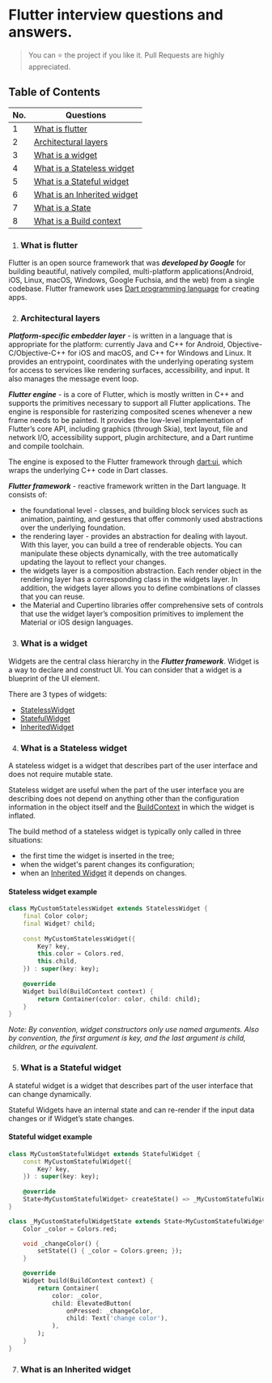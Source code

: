 # Flutter interview questions and answers.

> You can :star: the project if you like it. Pull Requests are highly appreciated.

## Table of Contents

| No. | Questions                                                                                                                                                         |
| --- | ----------------------------------------------------------------------------------------------------------------------------------------------------------------- |
| 1   | [What is flutter](#what-is-flutter)                                         |
| 2   | [Architectural layers](#architectural-layers)                                         |
| 3   | [What is a widget](#what-is-a-widget)                                         |
| 4   | [What is a Stateless widget](#what-is-a-stateless-widget)                                         |
| 5   | [What is a Stateful widget](#what-is-a-stateful-widget)                                         |
| 6   | [What is an Inherited widget](#what-is-an-inherited-widget)                                         |
| 7   | [What is a State](#what-is-a-state)                                         |
| 8   | [What is a Build context](#what-is-a-build-context)                                         |

1. ### What is flutter

Flutter is an open source framework that was ***developed by Google*** for building beautiful, natively compiled, multi-platform applications(Android, iOS, Linux, macOS, Windows, Google Fuchsia, and the web) from a single codebase. Flutter framework uses [Dart programming language](https://dart.dev/) for creating apps.

2. ### Architectural layers

***Platform-specific embedder layer*** - is written in a language that is appropriate for the platform: currently Java and C++ for Android, Objective-C/Objective-C++ for iOS and macOS, and C++ for Windows and Linux. It provides an entrypoint, coordinates with the underlying operating system for access to services like rendering surfaces, accessibility, and input. It also manages the message event loop.

***Flutter engine*** - is a core of Flutter, which is mostly written in C++ and supports the primitives necessary to support all Flutter applications. The engine is responsible for rasterizing composited scenes whenever a new frame needs to be painted. It provides the low-level implementation of Flutter’s core API, including graphics (through Skia), text layout, file and network I/O, accessibility support, plugin architecture, and a Dart runtime and compile toolchain.

The engine is exposed to the Flutter framework through [dart:ui](https://github.com/flutter/engine/tree/master/lib/ui), which wraps the underlying C++ code in Dart classes.

***Flutter framework*** - reactive framework written in the Dart language.
It consists of:
- the foundational level - classes, and building block services such as animation, painting, and gestures that offer commonly used abstractions over the underlying foundation.
- the rendering layer - provides an abstraction for dealing with layout. With this layer, you can build a tree of renderable objects. You can manipulate these objects dynamically, with the tree automatically updating the layout to reflect your changes.
- the widgets layer is a composition abstraction. Each render object in the rendering layer has a corresponding class in the widgets layer. In addition, the widgets layer allows you to define combinations of classes that you can reuse.
- the Material and Cupertino libraries offer comprehensive sets of controls that use the widget layer’s composition primitives to implement the Material or iOS design languages.

3. ### What is a widget

Widgets are the central class hierarchy in the ***Flutter framework***. Widget is a way to declare and construct UI. You can consider that a widget is a blueprint of the UI element.

There are 3 types of widgets:
 - [StatelessWidget](#what-is-a-stateless-widget)
 - [StatefulWidget](#what-is-a-stateful-widget)
 - [InheritedWidget](#what-is-an-inherited-widget)

4. ### What is a Stateless widget

A stateless widget is a widget that describes part of the user interface and does not require mutable state.

Stateless widget are useful when the part of the user interface you are describing does not depend on anything other than the configuration information in the object itself and the [BuildContext](#what-is-build-context) in which the widget is inflated.

The build method of a stateless widget is typically only called in three situations: 
 - the first time the widget is inserted in the tree;
 - when the widget's parent changes its configuration;
 - when an [Inherited Widget](#what-is-inherited-widget) it depends on changes.

#### Stateless widget example

```dart
class MyCustomStatelessWidget extends StatelessWidget {
    final Color color;
    final Widget? child;
    
    const MyCustomStatelessWidget({ 
        Key? key,
        this.color = Colors.red,
        this.child,
    }) : super(key: key);
 
    @override
    Widget build(BuildContext context) {
        return Container(color: color, child: child);
    }
}
```

*Note: By convention, widget constructors only use named arguments. Also by convention, the first argument is key, and the last argument is child, children, or the equivalent.*

5. ### What is a Stateful widget

A stateful widget is a widget that describes part of the user interface that can change dynamically.

Stateful Widgets have an internal state and can re-render if the input data changes or if Widget’s state changes.

#### Stateful widget example

```dart
class MyCustomStatefulWidget extends StatefulWidget {
    const MyCustomStatefulWidget({ 
        Key? key,
    }) : super(key: key);
 
    @override
    State<MyCustomStatefulWidget> createState() => _MyCustomStatefulWidgetState();
}

class _MyCustomStatefulWidgetState extends State<MyCustomStatefulWidget> {
    Color _color = Colors.red;

    void _changeColor() {
        setState(() { _color = Colors.green; });
    }

    @override
    Widget build(BuildContext context) {
        return Container(
            color: _color,
            child: ElevatedButton(
                onPressed: _changeColor,
                child: Text('change color'),
            ),
        );
    }
}
```
7. ### What is an Inherited widget
